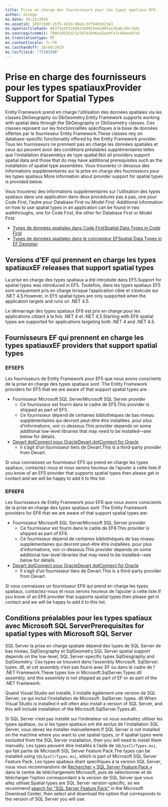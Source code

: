 ```yaml
---
title: Prise en charge des fournisseurs pour les types spatiaux-EF6
author: divega
ms.date: 10/23/2016
ms.assetid: 1097cb00-15f5-453d-90ed-bff9403d23e3
ms.openlocfilehash: 863f1b4551bd62160915eba90fee7ba6c49c169c
ms.sourcegitcommit: 708b18520321c587b2046ad2ea9fa7c48aeebfe5
ms.translationtype: MT
ms.contentlocale: fr-FR
ms.lasthandoff: 10/09/2019
ms.locfileid: "72181598"
---
```

# <a name="provider-support-for-spatial-types"></a><span data-ttu-id="94e5c-102">Prise en charge des fournisseurs pour les types spatiaux</span><span class="sxs-lookup"><span data-stu-id="94e5c-102">Provider Support for Spatial Types</span></span>
<span data-ttu-id="94e5c-103">Entity Framework prend en charge l’utilisation des données spatiales via les classes DbGeography ou DbGeometry.</span><span class="sxs-lookup"><span data-stu-id="94e5c-103">Entity Framework supports working with spatial data through the DbGeography or DbGeometry classes.</span></span> <span data-ttu-id="94e5c-104">Ces classes reposent sur les fonctionnalités spécifiques à la base de données offertes par le fournisseur Entity Framework.</span><span class="sxs-lookup"><span data-stu-id="94e5c-104">These classes rely on database-specific functionality offered by the Entity Framework provider.</span></span> <span data-ttu-id="94e5c-105">Tous les fournisseurs ne prennent pas en charge les données spatiales et ceux qui peuvent avoir des conditions préalables supplémentaires telles que l’installation d’assemblys de type spatial.</span><span class="sxs-lookup"><span data-stu-id="94e5c-105">Not all providers support spatial data and those that do may have additional prerequisites such as the installation of spatial type assemblies.</span></span> <span data-ttu-id="94e5c-106">Vous trouverez ci-dessous des informations supplémentaires sur la prise en charge des fournisseurs pour les types spatiaux.</span><span class="sxs-lookup"><span data-stu-id="94e5c-106">More information about provider support for spatial types is provided below.</span></span>  

<span data-ttu-id="94e5c-107">Vous trouverez des informations supplémentaires sur l’utilisation des types spatiaux dans une application dans deux procédures pas à pas, une pour Code First, l’autre pour Database First ou Model First :</span><span class="sxs-lookup"><span data-stu-id="94e5c-107">Additional information on how to use spatial types in an application can be found in two walkthroughs, one for Code First, the other for Database First or Model First:</span></span>  

- [<span data-ttu-id="94e5c-108">Types de données spatiales dans Code First</span><span class="sxs-lookup"><span data-stu-id="94e5c-108">Spatial Data Types in Code First</span></span>](~/ef6/modeling/code-first/data-types/spatial.md)  
- [<span data-ttu-id="94e5c-109">Types de données spatiales dans le concepteur EF</span><span class="sxs-lookup"><span data-stu-id="94e5c-109">Spatial Data Types in EF Designer</span></span>](~/ef6/modeling/designer/data-types/spatial.md)  

## <a name="ef-releases-that-support-spatial-types"></a><span data-ttu-id="94e5c-110">Versions d’EF qui prennent en charge les types spatiaux</span><span class="sxs-lookup"><span data-stu-id="94e5c-110">EF releases that support spatial types</span></span>  

<span data-ttu-id="94e5c-111">La prise en charge des types spatiaux a été introduite dans EF5.</span><span class="sxs-lookup"><span data-stu-id="94e5c-111">Support for spatial types was introduced in EF5.</span></span> <span data-ttu-id="94e5c-112">Toutefois, dans les types spatiaux EF5 sont uniquement pris en charge lorsque l’application cible et s’exécute sur .NET 4,5.</span><span class="sxs-lookup"><span data-stu-id="94e5c-112">However, in EF5 spatial types are only supported when the application targets and runs on .NET 4.5.</span></span>  

<span data-ttu-id="94e5c-113">Le démarrage des types spatiaux EF6 est pris en charge pour les applications ciblant à la fois .NET 4 et .NET 4,5.</span><span class="sxs-lookup"><span data-stu-id="94e5c-113">Starting with EF6 spatial types are supported for applications targeting both .NET 4 and .NET 4.5.</span></span>  

## <a name="ef-providers-that-support-spatial-types"></a><span data-ttu-id="94e5c-114">Fournisseurs EF qui prennent en charge les types spatiaux</span><span class="sxs-lookup"><span data-stu-id="94e5c-114">EF providers that support spatial types</span></span>  

### <a name="ef5"></a><span data-ttu-id="94e5c-115">EF5</span><span class="sxs-lookup"><span data-stu-id="94e5c-115">EF5</span></span>  

<span data-ttu-id="94e5c-116">Les fournisseurs de Entity Framework pour EF5 que nous avons conscients de la prise en charge des types spatiaux sont :</span><span class="sxs-lookup"><span data-stu-id="94e5c-116">The Entity Framework providers for EF5 that we are aware of that support spatial types are:</span></span>  

- <span data-ttu-id="94e5c-117">Fournisseur Microsoft SQL Server</span><span class="sxs-lookup"><span data-stu-id="94e5c-117">Microsoft SQL Server provider</span></span>  
    - <span data-ttu-id="94e5c-118">Ce fournisseur est fourni dans le cadre de EF5.</span><span class="sxs-lookup"><span data-stu-id="94e5c-118">This provider is shipped as part of EF5.</span></span>  
    - <span data-ttu-id="94e5c-119">Ce fournisseur dépend de certaines bibliothèques de bas niveau supplémentaires qui devront peut-être être installées. pour plus d’informations, voir ci-dessous.</span><span class="sxs-lookup"><span data-stu-id="94e5c-119">This provider depends on some additional low-level libraries that may need to be installed—see below for details.</span></span>  
- [<span data-ttu-id="94e5c-120">Devart dotConnect pour Oracle</span><span class="sxs-lookup"><span data-stu-id="94e5c-120">Devart dotConnect for Oracle</span></span>](https://www.devart.com/dotconnect/oracle/)  
    - <span data-ttu-id="94e5c-121">Il s’agit d’un fournisseur tiers de Devart.</span><span class="sxs-lookup"><span data-stu-id="94e5c-121">This is a third-party provider from Devart.</span></span>  

<span data-ttu-id="94e5c-122">Si vous connaissez un fournisseur EF5 qui prend en charge les types spatiaux, contactez-nous et nous serons heureux de l’ajouter à cette liste.</span><span class="sxs-lookup"><span data-stu-id="94e5c-122">If you know of an EF5 provider that supports spatial types then please get in contact and we will be happy to add it to this list.</span></span>  

### <a name="ef6"></a><span data-ttu-id="94e5c-123">EF6</span><span class="sxs-lookup"><span data-stu-id="94e5c-123">EF6</span></span>  

<span data-ttu-id="94e5c-124">Les fournisseurs de Entity Framework pour EF6 que nous avons conscients de la prise en charge des types spatiaux sont :</span><span class="sxs-lookup"><span data-stu-id="94e5c-124">The Entity Framework providers for EF6 that we are aware of that support spatial types are:</span></span>  

- <span data-ttu-id="94e5c-125">Fournisseur Microsoft SQL Server</span><span class="sxs-lookup"><span data-stu-id="94e5c-125">Microsoft SQL Server provider</span></span>  
    - <span data-ttu-id="94e5c-126">Ce fournisseur est fourni dans le cadre de EF6.</span><span class="sxs-lookup"><span data-stu-id="94e5c-126">This provider is shipped as part of EF6.</span></span>  
    - <span data-ttu-id="94e5c-127">Ce fournisseur dépend de certaines bibliothèques de bas niveau supplémentaires qui devront peut-être être installées. pour plus d’informations, voir ci-dessous.</span><span class="sxs-lookup"><span data-stu-id="94e5c-127">This provider depends on some additional low-level libraries that may need to be installed—see below for details.</span></span>  
- [<span data-ttu-id="94e5c-128">Devart dotConnect pour Oracle</span><span class="sxs-lookup"><span data-stu-id="94e5c-128">Devart dotConnect for Oracle</span></span>](https://www.devart.com/dotconnect/oracle/)  
    - <span data-ttu-id="94e5c-129">Il s’agit d’un fournisseur tiers de Devart.</span><span class="sxs-lookup"><span data-stu-id="94e5c-129">This is a third-party provider from Devart.</span></span>  

<span data-ttu-id="94e5c-130">Si vous connaissez un fournisseur EF6 qui prend en charge les types spatiaux, contactez-nous et nous serons heureux de l’ajouter à cette liste.</span><span class="sxs-lookup"><span data-stu-id="94e5c-130">If you know of an EF6 provider that supports spatial types then please get in contact and we will be happy to add it to this list.</span></span>  

## <a name="prerequisites-for-spatial-types-with-microsoft-sql-server"></a><span data-ttu-id="94e5c-131">Conditions préalables pour les types spatiaux avec Microsoft SQL Server</span><span class="sxs-lookup"><span data-stu-id="94e5c-131">Prerequisites for spatial types with Microsoft SQL Server</span></span>  

<span data-ttu-id="94e5c-132">SQL Server la prise en charge spatiale dépend des types de SQL Server de bas niveau, SqlGeography et SqlGeometry.</span><span class="sxs-lookup"><span data-stu-id="94e5c-132">SQL Server spatial support depends on the low-level, SQL Server-specific types SqlGeography and SqlGeometry.</span></span> <span data-ttu-id="94e5c-133">Ces types se trouvent dans l’assembly Microsoft. SqlServer. types. dll, et cet assembly n’est pas fourni avec EF ou dans le cadre de l' .NET Framework.</span><span class="sxs-lookup"><span data-stu-id="94e5c-133">These types live in Microsoft.SqlServer.Types.dll assembly, and this assembly is not shipped as part of EF or as part of the .NET Framework.</span></span>  

<span data-ttu-id="94e5c-134">Quand Visual Studio est installé, il installe également une version de SQL Server, ce qui inclut l’installation de Microsoft. SqlServer. types. dll.</span><span class="sxs-lookup"><span data-stu-id="94e5c-134">When Visual Studio is installed it will often also install a version of SQL Server, and this will include installation of the Microsoft.SqlServer.Types.dll.</span></span>  

<span data-ttu-id="94e5c-135">Si SQL Server n’est pas installé sur l’ordinateur où vous souhaitez utiliser les types spatiaux, ou si les types spatiaux ont été exclus de l’installation SQL Server, vous devez les installer manuellement.</span><span class="sxs-lookup"><span data-stu-id="94e5c-135">If SQL Server is not installed on the machine where you want to use spatial types, or if spatial types were excluded from the SQL Server installation, then you will need to install them manually.</span></span> <span data-ttu-id="94e5c-136">Les types peuvent être installés à l’aide de `SQLSysClrTypes.msi`, qui fait partie de Microsoft SQL Server Feature Pack.</span><span class="sxs-lookup"><span data-stu-id="94e5c-136">The types can be installed using `SQLSysClrTypes.msi`, which is part of Microsoft SQL Server Feature Pack.</span></span> <span data-ttu-id="94e5c-137">Les types spatiaux étant spécifiques à la version SQL Server, nous vous recommandons de [Rechercher « SQL Server Feature Pack »](https://www.microsoft.com/search/result.aspx?q=sql+server+feature+pack) dans le centre de téléchargement Microsoft, puis de sélectionner et de télécharger l’option correspondant à la version de SQL Server que vous allez utiliser.</span><span class="sxs-lookup"><span data-stu-id="94e5c-137">Spatial types are SQL Server version-specific, so we recommend [search for "SQL Server Feature Pack"](https://www.microsoft.com/search/result.aspx?q=sql+server+feature+pack) in the Microsoft Download Center, then select and download the option that corresponds to the version of SQL Server you will use.</span></span>
